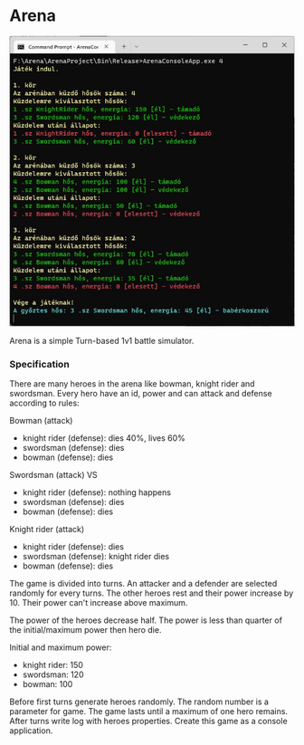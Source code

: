# Arena
<p align="center">
  <img src="Doc/battle.jpg">
</p>

Arena is a simple Turn-based 1v1 battle simulator.

### Specification
There are many heroes in the arena like bowman, knight rider and swordsman. Every hero have an id, power and can attack and defense according to rules:

Bowman (attack)
<ul>
    <li>knight rider (defense): dies 40%, lives 60%</li>
    <li>swordsman (defense): dies</li>
    <li>bowman (defense): dies</li>
</ul>

Swordsman (attack) VS
<ul>
    <li>knight rider (defense): nothing happens </li>
    <li>swordsman (defense): dies</li>
    <li>bowman (defense): dies</li>
</ul>

Knight rider (attack)
<ul>
    <li>knight rider (defense): dies</li>
    <li>swordsman (defense): knight rider dies</li>
    <li>bowman (defense): dies</li>
</ul>

The game is divided into turns. An attacker and a defender are selected randomly for every turns. The other heroes rest and their power increase by 10. Their power can't increase above maximum.</br>

The power of the heroes decrease half. The power is less than quarter of the initial/maximum power then hero die.</br>

Initial and maximum power:
<ul>
    <li>knight rider: 150</li>
    <li>swordsman: 120</li>
    <li>bowman: 100</li>
</ul>

Before first turns generate heroes randomly. The random number is a parameter for game. 
The game lasts until a maximum of one hero remains. After turns write log with heroes properties. Create this game as a console application.